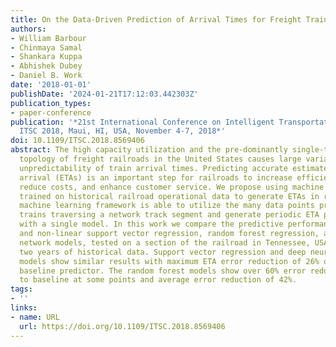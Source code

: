 ```yaml
---
title: On the Data-Driven Prediction of Arrival Times for Freight Trains on U.S. Railroads
authors:
- William Barbour
- Chinmaya Samal
- Shankara Kuppa
- Abhishek Dubey
- Daniel B. Work
date: '2018-01-01'
publishDate: '2024-01-21T17:12:03.442303Z'
publication_types:
- paper-conference
publication: '*21st International Conference on Intelligent Transportation Systems,
  ITSC 2018, Maui, HI, USA, November 4-7, 2018*'
doi: 10.1109/ITSC.2018.8569406
abstract: The high capacity utilization and the pre-dominantly single-track network
  topology of freight railroads in the United States causes large variability and
  unpredictability of train arrival times. Predicting accurate estimated times of
  arrival (ETAs) is an important step for railroads to increase efficiency and automation,
  reduce costs, and enhance customer service. We propose using machine learning algorithms
  trained on historical railroad operational data to generate ETAs in real time. The
  machine learning framework is able to utilize the many data points produced by individual
  trains traversing a network track segment and generate periodic ETA predictions
  with a single model. In this work we compare the predictive performance of linear
  and non-linear support vector regression, random forest regression, and deep neural
  network models, tested on a section of the railroad in Tennessee, USA using over
  two years of historical data. Support vector regression and deep neural network
  models show similar results with maximum ETA error reduction of 26% over a statistical
  baseline predictor. The random forest models show over 60% error reduction compared
  to baseline at some points and average error reduction of 42%.
tags:
- ''
links:
- name: URL
  url: https://doi.org/10.1109/ITSC.2018.8569406
---
```

